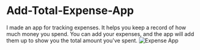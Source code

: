 # Add-Total-Expense-App
I made an app for tracking expenses. It helps you keep a record of how much money you spend. You can add your expenses, and the app will add them up to show you the total amount you've spent.
![Expense App](https://github.com/qadirjaved1999/Add-Total-Expense-App/assets/108120593/0aa76665-4e97-4094-b6a2-bc84a71fc972)
